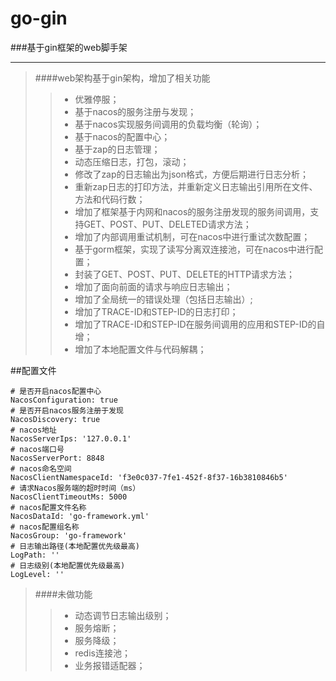 # go-gin
###基于gin框架的web脚手架

---

>####web架构基于gin架构，增加了相关功能
>> + 优雅停服；
>> + 基于nacos的服务注册与发现；
>> + 基于nacos实现服务间调用的负载均衡（轮询）；
>> + 基于nacos的配置中心；
>> + 基于zap的日志管理；
>> + 动态压缩日志，打包，滚动；
>> + 修改了zap的日志输出为json格式，方便后期进行日志分析；
>> + 重新zap日志的打印方法，并重新定义日志输出引用所在文件、方法和代码行数；
>> + 增加了框架基于内网和nacos的服务注册发现的服务间调用，支持GET、POST、PUT、DELETED请求方法；
>> + 增加了内部调用重试机制，可在nacos中进行重试次数配置；
>> + 基于gorm框架，实现了读写分离双连接池，可在nacos中进行配置；
>> + 封装了GET、POST、PUT、DELETE的HTTP请求方法；
>> + 增加了面向前面的请求与响应日志输出；
>> + 增加了全局统一的错误处理（包括日志输出）;
>> + 增加了TRACE-ID和STEP-ID的日志打印；
>> + 增加了TRACE-ID和STEP-ID在服务间调用的应用和STEP-ID的自增；
>> + 增加了本地配置文件与代码解耦；

##配置文件
```
# 是否开启nacos配置中心
NacosConfiguration: true
# 是否开启nacos服务注册于发现
NacosDiscovery: true
# nacos地址
NacosServerIps: '127.0.0.1'
# nacos端口号
NacosServerPort: 8848
# nacos命名空间
NacosClientNamespaceId: 'f3e0c037-7fe1-452f-8f37-16b3810846b5'
# 请求Nacos服务端的超时时间（ms）
NacosClientTimeoutMs: 5000
# nacos配置文件名称
NacosDataId: 'go-framework.yml'
# nacos配置组名称
NacosGroup: 'go-framework'
# 日志输出路径(本地配置优先级最高)
LogPath: ''
# 日志级别(本地配置优先级最高)
LogLevel: ''
```

>####未做功能
>> + 动态调节日志输出级别；
>> + 服务熔断；
>> + 服务降级；
>> + redis连接池；
>> + 业务报错适配器；
